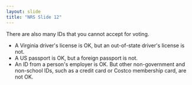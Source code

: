 ```yaml
---
layout: slide
title: "NRS Slide 12"
---
```


There are also many IDs that you cannot accept for voting.

- A Virginia driver's license is OK, but an out-of-state driver's license is not.
- A US passport is OK, but a foreign passport is not.
- An ID from a person's employer is OK. But other non-government and non-school IDs, such as a credit card or Costco membership card, are not OK.
